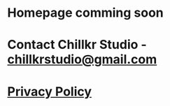 # Homepage comming soon


# Contact Chillkr Studio - chillkrstudio@gmail.com

# <a href="privacy_policy.md" title="Privacy Policy">Privacy Policy</a>
